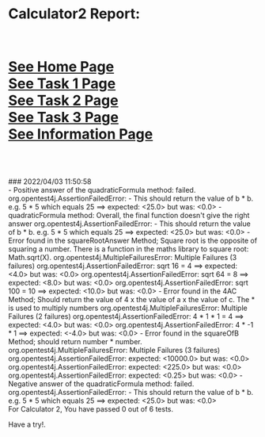 # Calculator2 Report: 
 <br/>[See Home Page ](/README.md)
 <br/>[See Task 1 Page ](/Task1.md)
 <br/>[See Task 2 Page ](/Task2.md)
 <br/>[See Task 3 Page ](/Task3.md)
 <br/>[See Information Page ](/Info.md)
 <br/><br> 
==================
<br>
### 2022/04/03 11:50:58 
 <br>
 - Positive answer of the quadraticFormula method: failed. 
org.opentest4j.AssertionFailedError:  - This should return the value of b * b. e.g. 5 * 5 which equals 25 ==> expected: <25.0> but was: <0.0>
 - quadraticFormula method: Overall, the final function doesn't give the right answer 
org.opentest4j.AssertionFailedError:  - This should return the value of b * b. e.g. 5 * 5 which equals 25 ==> expected: <25.0> but was: <0.0>
 - Error found in the squareRootAnswer Method; Square root is the opposite of squaring a number. There is a function in the maths library to square root: Math.sqrt(X).
org.opentest4j.MultipleFailuresError: Multiple Failures (3 failures)
	org.opentest4j.AssertionFailedError: sqrt 16 = 4 ==> expected: <4.0> but was: <0.0>
	org.opentest4j.AssertionFailedError: sqrt 64 = 8 ==> expected: <8.0> but was: <0.0>
	org.opentest4j.AssertionFailedError: sqrt 100 = 10 ==> expected: <10.0> but was: <0.0>
 - Error found in the 4AC Method; Should return the value of 4 x the value of a x the value of c. The * is used to multiply numbers
org.opentest4j.MultipleFailuresError: Multiple Failures (2 failures)
	org.opentest4j.AssertionFailedError:  4 * 1 * 1 = 4 ==> expected: <4.0> but was: <0.0>
	org.opentest4j.AssertionFailedError: 4 * -1 * 1 ==> expected: <-4.0> but was: <0.0>
 - Error found in the squareOfB Method;  should return number * number.
org.opentest4j.MultipleFailuresError: Multiple Failures (3 failures)
	org.opentest4j.AssertionFailedError: expected: <10000.0> but was: <0.0>
	org.opentest4j.AssertionFailedError: expected: <225.0> but was: <0.0>
	org.opentest4j.AssertionFailedError: expected: <0.25> but was: <0.0>
 - Negative answer of the quadraticFormula method: failed. 
org.opentest4j.AssertionFailedError:  - This should return the value of b * b. e.g. 5 * 5 which equals 25 ==> expected: <25.0> but was: <0.0>

 <br>
For Calculator 2, You have passed 0 out of 6 tests. 
 <br>

Have a try!.
 <br>